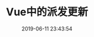 ---
title: Vue中的派发更新
date: 2019-06-11 23:43:54
tags: [Vue]
categories: [Vue]
description: 响应式数据依赖收集过程，收集的目的就是为了当我们修改数据的时候，可以对相关的依赖派发更新。
---